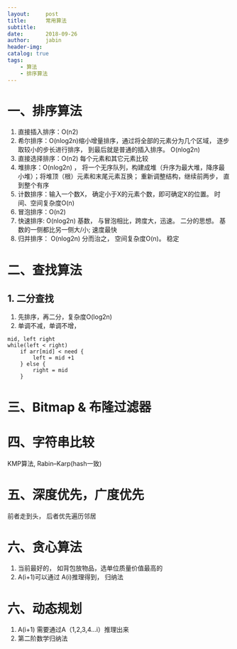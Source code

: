 ```yaml
---
layout:     post
title:      常用算法
subtitle:   
date:       2018-09-26
author:     jabin
header-img: 
catalog: true
tags:
    - 算法
    - 排序算法
---
```


# 一、排序算法
1. 直接插入排序：O(n2)
2. 希尔排序：O(nlog2n)缩小增量排序，通过将全部的元素分为几个区域， 逐步取较小的步长进行排序， 到最后就是普通的插入排序。   O(nlog2n)
3. 直接选择排序：O(n2)  每个元素和其它元素比较
4. 堆排序：O(nlog2n) ，  将一个无序队列，构建成堆（升序为最大堆，降序最小堆）；将堆顶（根）元素和末尾元素互换； 重新调整结构，继续前两步， 直到整个有序
5. 计数排序：输入一个数X， 确定小于X的元素个数，即可确定X的位置。 时间、空间复杂度O(n)
6. 冒泡排序：O(n2)
7. 快速排序: O(nlog2n)  基数， 与冒泡相比，跨度大，迅速。 二分的思想。 基数的一侧都比另一侧大/小;  速度最快
8. 归并排序： O(nlog2n) 分而治之， 空间复杂度O(n)。 稳定

# 二、查找算法
## 1. 二分查找
1. 先排序，再二分，复杂度O(log2n)
2. 单调不减，单调不增，
```
mid, left right
while(left < right)
    if arr[mid] < need {
        left = mid +1
    } else {
        right = mid
    }
```

# 三、Bitmap & 布隆过滤器

# 四、字符串比较
KMP算法, Rabin–Karp(hash一致)

# 五、深度优先，广度优先
前者走到头， 后者优先遍历邻居

# 六、贪心算法
1. 当前最好的， 如背包放物品，选单位质量价值最高的
2. A(i+1)可以通过 A(i)推理得到， 归纳法

# 六、动态规划
1. A(i+1) 需要通过A（1,2,3,4…i）推理出来
2. 第二阶数学归纳法

